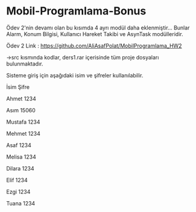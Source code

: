 # Mobil-Programlama-Bonus

Ödev 2'nin devamı olan bu kısımda 4 ayrı modül daha eklenmiştir... Bunlar Alarm, Konum Bilgisi, Kullanıcı Hareket Takibi ve AsynTask modülleridir.

Ödev 2 Link : https://github.com/AliAsafPolat/MobilProgramlama_HW2

->src kısmında kodlar, ders1.rar içerisinde tüm proje dosyaları bulunmaktadır.

Sisteme giriş için aşağıdaki isim ve şifreler kullanılabilir.



İsim Şifre

Ahmet 1234

Asım 15060

Mustafa 1234

Mehmet 1234

Asaf 1234

Melisa 1234

Dilara 1234

Elif 1234

Ezgi 1234

Tuana 1234
